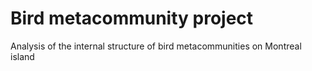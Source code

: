 # Bird metacommunity project

Analysis of the internal structure of bird metacommunities on Montreal island
